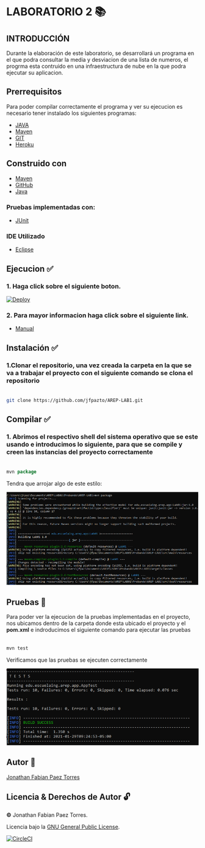 # LABORATORIO 2 📚

## INTRODUCCIÓN

Durante la elaboración de este laboratorio, se desarrollará un programa en el que podra consultar la media 
y desviacion de una lista de numeros, el progrma esta contruido en una infraestructura de nube en la que podra ejecutar su aplicacion.


## Prerrequisitos

Para poder compilar correctamente el programa y ver su ejecucion es necesario tener instalado los siguientes programas:
* [JAVA](https://www.java.com/es/download/ie_manual.jsp)
* [Maven](https://maven.apache.org/)
* [GIT](https://git-scm.com/)
* [Heroku](https://dashboard.heroku.com/)

## Construido con
* [Maven](https://maven.apache.org/)
* [GitHub](https://git-scm.com/)
* [Java](https://www.oracle.com/java/)

### Pruebas implementadas con:

* [JUnit](https://junit.org/junit5/)

### IDE Utilizado
* [Eclipse](https://www.eclipse.org/ide/)

## Ejecucion ✅
### 1. Haga click sobre el siguiente boton.

[![Deploy](https://www.herokucdn.com/deploy/button.svg)](https://calculadora-arep.herokuapp.com/inputdata)

### 2. Para mayor informacion haga click sobre el siguiente link.
* [Manual](https://github.com/jfpazto/AREP-LAB2/blob/master/LAB2.pdf)


## Instalación ✅
### 1.Clonar el repositorio, una vez creada la carpeta en la que se va a trabajar el proyecto con el siguiente comando se clona el repositorio

```BASH

git clone https://github.com/jfpazto/AREP-LAB1.git

```

## Compilar ✅
### 1. Abrimos el respectivo shell del sistema operativo que se este usando e introducimos lo siguiente, para que se compile y creen las instancias del proyecto correctamente 

```JAVA

mvn package

```
Tendra que arrojar algo de este estilo:

![](https://github.com/jfpazto/AREP-LAB1/blob/master/img/package.PNG)

## Pruebas 📜

Para poder ver la ejecucion de la pruebas implementadas en el proyecto, nos ubicamos dentro de la carpeta donde esta ubicado el proyecto y el **pom.xml** e indroducimos el siguiente comando para ejecutar las pruebas

```JAVA

mvn test

```
Verificamos que las pruebas se ejecuten correctamente

![](https://github.com/jfpazto/AREP-LAB1/blob/master/img/Test.PNG)

## Autor 📌
[Jonathan Fabian Paez Torres](https://github.com/jfpazto)
## Licencia & Derechos de Autor 🔓
**©** Jonathan Fabian Paez Torres.

Licencia bajo la [GNU General Public License](https://github.com/jfpazto/AREP-LAB1/blob/master/LICENSE.txt).


[![CircleCI](https://circleci.com/gh/circleci/circleci-docs.svg?style=svg)](https://app.circleci.com/pipelines/github/jfpazto/AREP-LAB2)


